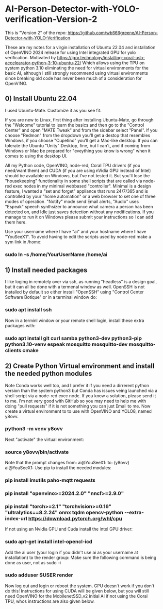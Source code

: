 # AI-Person-Detector-with-YOLO-verification-Version-2
This is "Version 2" of the repo: https://github.com/wb666greene/AI-Person-Detector-with-YOLO-Verification

These are my notes for a virgin installation of Ubuntu 22.04 and installation of OpenVINO 2024 release 
for using Intel integrated GPU for yolo verification.  Motivated by 
https://igor.technology/installing-coral-usb-accelearator-python-3-10-ubuntu-22/
Which allows using the TPU on system python 3.10 eliminating the need for virtual environments for the basic AI,
although I still strongly recommend using virtual environments since breaking old code has never been much of a consideration for OpenVINO.


## 0) Install Ubuntu 22.04
I used Ubuntu-Mate.  Customize it as you see fit.

If you are new to Linux, first thing after installing Ubuntu-Mate, go through the "Welcome" tutorial to learn the basics and then go to the "Control Center" and open "MATE Tweak" and from the sidebar select "Panel".  If you choose "Redmon" from the dropdown you'll get a destop that resembles Windows, if you choose "Cupetino" you'll get a Mac-like desktop.  If you can tolerate the Ubuntu "Unity" Desktop, fine, but I can't, and if coming from Windows or Mac be prepared for "eveything you know is wrong" when it comes to using the desktop UI.

All my Python code, OpenVINO, node-red, Coral TPU drivers (if you need/want them) and CUDA (if you are using nVidia GPU instead of Intel) should be available on Windows, but I've not tested it.  But you'll lose the "housekeeping" functionality in some shell scripts that are called via node-red exec nodes in my minimal webbased "controller".  Minimal is a design feature, I wanted a "set and forget" appliance that runs 24/7/365 and is controlled by your "home automation" or a web browser to set one of three modes of operation.  "Notify" mode send Email alerts,  "Audio" uses "Espeak" speech synthsizer to announce what camera a person has been detected on, and Idle just saves detection without any nodifications.  If you manage to run it on Windows please submit your instructions so I can add them here.

Use your username where I have "ai" and your hostname where I have "YouSeeX1".
To avoid having to edit the scripts used by node-red make a sym link in /home:
### sudo ln -s /home/YourUserName /home/ai

## 1) Install needed packages
I like loging in remotely over via ssh, as running "headless" is a design goal, but it can all be done with a termenal window as well. OpenSSH is not installed by default so either install "OpenSSH" using "Control Center Software Botique" or in a terminal window do:
### sudo apt install ssh
Now in a terminl window or your remote shell login, install these extra packages with:
### sudo apt install git curl samba python3-dev python3-pip python3.10-venv espeak mosquitto mosquitto-dev mosquitto-clients cmake

## 2) Create Python Virtual environment and install the needed python modules
Note Conda works well too, and I prefer it if you need a dirrerent python version than the system python3 but Conda  has issues veing launched via a shell script via a node-red exec node.  If you know a solution, please send it to me.  I'm not very good with GitHub so you may need to help me with doing "pull requests" if it is not something you can just Email to me.
Now create a virtual environment to to use with OpenVINO and YOLO8, named y8ovv.
### python3 -m venv y8ovv
Next "activate" the virtual environment:
### source y8ovv/bin/activate
Note that the prompt changes from: ai@YouSeeX1: to: (y8ovv) ai@YouSeeX1:
Use pip to install the needed modules:
### pip install imutils paho-mqtt requests
### pip install "openvino>=2024.2.0" "nncf>=2.9.0"
### pip install "torch>=2.1" "torchvision>=0.16" "ultralytics==8.2.24" onnx tqdm opencv-python --extra-index-url https://download.pytorch.org/whl/cpu
If not using an Nvidia GPU and Cuda install the Intel GPU driver:
### sudo apt-get install intel-opencl-icd
Add the ai user (your login if you didn't use ai as your username at installation) to the render group:
Make sure the following command is being done as user, not as sudo -i
### sudo adduser $USER render
Now log out and login or reboot the system. GPU doesn't work if you don't do this!
Instructions for using CUDA will be given below, but you will still need OpenVINO for the MobilenetSSD_v2 initial AI if not using the Coral TPU, whos instructions are also given below.


